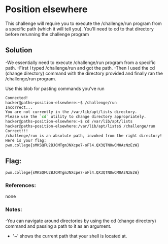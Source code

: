# Position elsewhere

This challenge will require you to execute the /challenge/run program from a specific path (which it will tell you). You'll need to cd to that directory before rerunning the challenge program

## Solution
-We essentially need to execute /challenge/run program from a specific path. 
-First I typed /challenge/run and got the path. 
-Then I used the cd (change directory) command with the directory provided and finally ran the /challenge/run program.

Use this blob for pasting commands you've run
```sh
Connected!
hacker@paths~position-elsewhere:~$ /challenge/run
Incorrect...
You are not currently in the /var/lib/apt/lists directory.
Please use the `cd` utility to change directory appropriately.
hacker@paths~position-elsewhere:~$ cd /var/lib/apt/lists
hacker@paths~position-elsewhere:/var/lib/apt/lists$ /challenge/run
Correct!!!
/challenge/run is an absolute path, invoked from the right directory!
Here is your flag:
pwn.college{sMKSQFU2BJCMTgmJNXcpe7-oFl4.QX3QTN0wCM0AzNzEzW}
```

## Flag: 

```
pwn.college{sMKSQFU2BJCMTgmJNXcpe7-oFl4.QX3QTN0wCM0AzNzEzW}
```

### References:
none

### Notes:
-You can navigate around directories by using the cd (change directory) command and passing a path to it as an argument.
- '~' shows the current path that your shell is located at.
